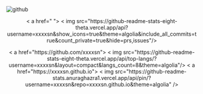 ![github](https://github-readme-stats.vercel.app/api?username=xxxxsn&theme=algolia&show_icons=true)
<p align="center">
  < a href=" ">
    < img src="https://github-readme-stats-eight-theta.vercel.app/api?username=xxxxsn&show_icons=true&theme=algolia&include_all_commits=true&count_private=true&hide=prs,issues"/>
  </ a>
</p >
 
<p align="center">
  < a href="https://github.com/xxxxsn">
    < img src="https://github-readme-stats-eight-theta.vercel.app/api/top-langs/?username=xxxxsn&layout=compact&langs_count=8&theme=algolia"/>
  </ a>
  < a href="https://xxxxsn.github.io">
    < img src="https://github-readme-stats.anuraghazra1.vercel.app/api/pin/?username=xxxxsn&repo=xxxxsn.github.io&theme=algolia" />
  </ a>
</p >
